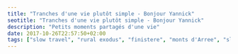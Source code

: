 ```yaml
---
title: "Tranches d'une vie plutôt simple - Bonjour Yannick"
seotitle: "Tranches d'une vie plutôt simple - Bonjour Yannick"
description: "Petits moments partagés d'une vie"
date: 2017-10-26T22:57:50+02:00
tags: ["slow travel", "rural exodus", "finistere", "monts d'Arree", "slow life", "neorural", "photography", "brittany"]
---
```


